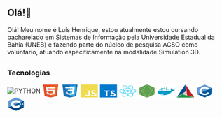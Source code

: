 ## Olá!👋

<p>Olá! Meu nome é Luís Henrique, estou atualmente estou cursando bacharelado em Sistemas de Informação pela Universidade Estadual da Bahia (UNEB) e fazendo parte do núcleo de pesquisa ACSO como voluntário, atuando especificamente na modalidade Simulation 3D.</p>

##
<h3>Tecnologias</h3>
<div>
  <img align="center" alt="PYTHON" height="30" width="40" src="https://cdn.jsdelivr.net/gh/devicons/devicon/icons/python/python-original.svg">
  
  <img align="center" alt="HTML" height="30" width="40" src="https://raw.githubusercontent.com/devicons/devicon/master/icons/html5/html5-original.svg">

  <img align="center" alt="CSS" height="30" width="40" src="https://raw.githubusercontent.com/devicons/devicon/master/icons/css3/css3-original.svg">

  <img align="center" alt="JavaScript" height="30" width="40" src="https://raw.githubusercontent.com/devicons/devicon/master/icons/javascript/javascript-plain.svg">

  <img align="center" alt="TypeScript" height="30" width="40" src="https://raw.githubusercontent.com/devicons/devicon/master/icons/typescript/typescript-original.svg">

  <img align="center" alt="React" height="30" width="40" src="https://raw.githubusercontent.com/devicons/devicon/master/icons/react/react-original.svg">
  
  <img align="center" alt="NodeJs" height="30" width="40" src="https://raw.githubusercontent.com/devicons/devicon/master/icons/nodejs/nodejs-plain.svg">

  <img align="center" alt="NodeJs" height="30" width="40" src="https://github.com/devicons/devicon/blob/master/icons/docker/docker-plain.svg">
  
  <img align="center" alt="NodeJs" height="30" width="40" src="https://github.com/devicons/devicon/blob/master/icons/cmake/cmake-original.svg">

  <img align="center" alt="NodeJs" height="30" width="40" src="https://github.com/devicons/devicon/blob/master/icons/c/c-original.svg">

  <img align="center" alt="NodeJs" height="30" width="40" src="https://github.com/devicons/devicon/blob/master/icons/cplusplus/cplusplus-original.svg">
</div>
